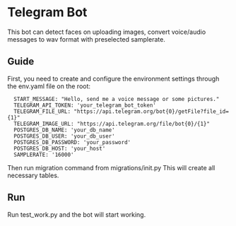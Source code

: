 Telegram Bot
=============================

This bot can detect faces on uploading images, convert voice/audio messages to wav format with preselected samplerate.

Guide
------------

First, you need to create and configure the environment settings through the env.yaml file on the root:

      START_MESSAGE: "Hello, send me a voice message or some pictures."
      TELEGRAM_API_TOKEN: 'your_telegram_bot_token'
      TELEGRAM_FILE_URL: "https://api.telegram.org/bot{0}/getFile?file_id={1}"
      TELEGRAM_IMAGE_URL: "https://api.telegram.org/file/bot{0}/{1}"
      POSTGRES_DB_NAME: 'your_db_name'
      POSTGRES_DB_USER: 'your_db_user'
      POSTGRES_DB_PASSWORD: 'your_password'
      POSTGRES_DB_HOST: 'your_host'
      SAMPLERATE: '16000'
      
Then run migration command from migrations/init.py
This will create all necessary tables.

Run
------------
Run test_work.py and the bot will start working.
